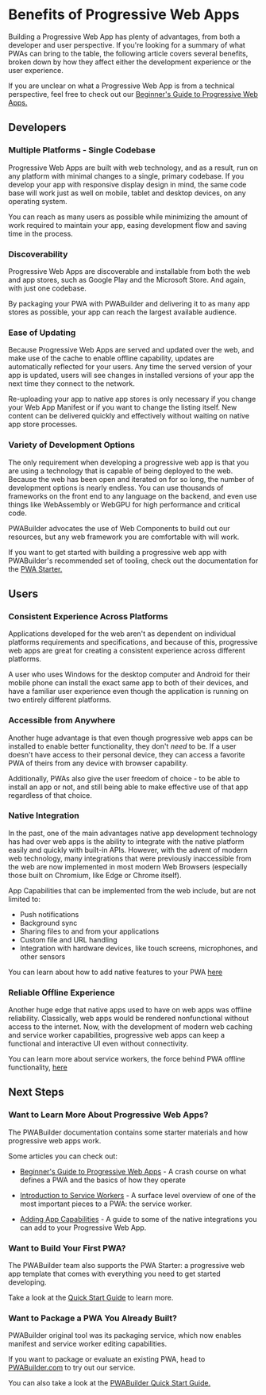 # Benefits of Progressive Web Apps

Building a Progressive Web App has plenty of advantages, from both a developer and user perspective. If you're looking for a summary of what PWAs can bring to the table, the following article covers several benefits, broken down by how they affect either the development experience or the user experience.

If you are unclear on what a Progressive Web App is from a technical perspective, feel free to check out our [Beginner's Guide to Progressive Web Apps.](/home/pwa-intro/)

## Developers

### Multiple Platforms - Single Codebase

Progressive Web Apps are built with web technology, and as a result, run on any platform with minimal changes to a single, primary codebase. If you develop your app with responsive display design in mind, the same code base will work just as well on mobile, tablet and desktop devices, on any operating system.

You can reach as many users as possible while minimizing the amount of work required to maintain your app, easing development flow and saving time in the process.

### Discoverability

Progressive Web Apps are discoverable and installable from both the web and app stores, such as Google Play and the Microsoft Store. And again, with just one codebase.

By packaging your PWA with PWABuilder and delivering it to as many app stores as possible, your app can reach the largest available audience.

### Ease of Updating

Because Progressive Web Apps are served and updated over the web, and make use of the cache to enable offline capability, updates are automatically reflected for your users. Any time the served version of your app is updated, users will see changes in installed versions of your app the next time they connect to the network. 

Re-uploading your app to native app stores is only necessary if you change your Web App Manifest or if you want to change the listing itself. New content can be delivered quickly and effectively without waiting on native app store processes.

### Variety of Development Options

The only requirement when developing a progressive web app is that you are using a technology that is capable of being deployed to the web. Because the web has been open and iterated on for so long, the number of development options is nearly endless. You can use thousands of frameworks on the front end to any language on the backend, and even use things like WebAssembly or WebGPU for high performance and critical code.

PWABuilder advocates the use of Web Components to build out our resources, but any web framework you are comfortable with will work.

If you want to get started with building a progressive web app with PWABuilder's recommended set of tooling, check out the documentation for the [PWA Starter.](/starter/quick-start/)

## Users

### Consistent Experience Across Platforms

Applications developed for the web aren't as dependent on individual platforms requirements and specifications, and because of this, progressive web apps are great for creating a consistent experience across different platforms.

A user who uses Windows for the desktop computer and Android for their mobile phone can install the exact same app to both of their devices, and have a familiar user experience even though the application is running on two entirely different platforms.

### Accessible from Anywhere

Another huge advantage is that even though progressive web apps can be installed to enable better functionality, they don't *need* to be. If a user doesn't have access to their personal device, they can access a favorite PWA of theirs from any device with browser capability.

Additionally, PWAs also give the user freedom of choice - to be able to install an app or not, and still being able to make effective use of that app regardless of that choice.

### Native Integration

In the past, one of the main advantages native app development technology has had over web apps is the ability to integrate with the native platform easily and quickly with built-in APIs. However, with the advent of modern web technology, many integrations that were previously inaccessible from the web are now implemented in most modern Web Browsers (especially those built on Chromium, like Edge or Chrome itself).

App Capabilities that can be implemented from the web include, but are not limited to:

- Push notifications
- Background sync
- Sharing files to and from your applications 
- Custom file and URL handling
- Integration with hardware devices, like touch screens, microphones, and other sensors

You can learn about how to add native features to your PWA <a href="/home/native-features/" aria-label="Click here to learn more">here</a>

### Reliable Offline Experience

Another huge edge that native apps used to have on web apps was offline reliability. Classically, web apps would be rendered nonfunctional without access to the internet. Now, with the development of modern web caching and service worker capabilities, progressive web apps can keep a functional and interactive UI even without connectivity.

You can learn more about service workers, the force behind PWA offline functionality, <a href="/home/sw-intro/" aria-label="Click here to learn more">here</a>


## Next Steps
 
### Want to Learn More About Progressive Web Apps?
The PWABuilder documentation contains some starter materials and how progressive web apps work.

Some articles you can check out:

* [Beginner's Guide to Progressive Web Apps](/home/pwa-intro/) - A crash course on what defines a PWA and the basics of how they operate

* [Introduction to Service Workers](/home/sw-intro) - A surface level overview of one of the most important pieces to a PWA: the service worker.

* [Adding App Capabilities](/home/native-features/) - A guide to some of the native integrations you can add to your Progressive Web App.


### Want to Build Your First PWA?

The PWABuilder team also supports the PWA Starter: a progressive web app template that comes with everything you need to get started developing.

Take a look at the [Quick Start Guide](/starter/quick-start/) to learn more.

### Want to Package a PWA You Already Built?

PWABuilder original tool was its packaging service, which now enables manifest and service worker editing capabilities.

If you want to package or evaluate an existing PWA, head to [PWABuilder.com](https://www.pwabuilder.com/) to try out our service.

You can also take a look at the [PWABuilder Quick Start Guide.](/builder/quick-start)